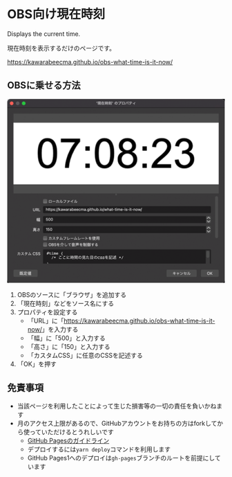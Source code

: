 # OBS向け現在時刻

Displays the current time.

現在時刻を表示するだけのページです。

<https://kawarabeecma.github.io/obs-what-time-is-it-now/>

## OBSに乗せる方法

![](./obs.png)

1. OBSのソースに「ブラウザ」を追加する
2. 「現在時刻」などをソース名にする
3. プロパティを設定する
    - 「URL」に「<https://kawarabeecma.github.io/obs-what-time-is-it-now/>」を入力する
    - 「幅」に「500」と入力する
    - 「高さ」に「150」と入力する
    - 「カスタムCSS」に任意のCSSを記述する
4. 「OK」を押す

## 免責事項

- 当該ページを利用したことによって生じた損害等の一切の責任を負いかねます
- 月のアクセス上限があるので、GitHubアカウントをお持ちの方はforkしてから使っていただけるとうれしいです
    - [GitHub Pagesのガイドライン](https://docs.github.com/ja/pages/getting-started-with-github-pages/about-github-pages)
    - デプロイするには`yarn deploy`コマンドを利用します
    - GitHub Pages1へのデプロイは`gh-pages`ブランチのルートを前提にしています
